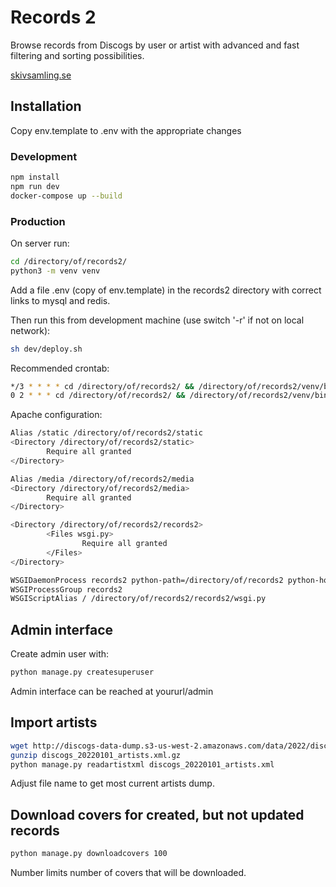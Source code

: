 # Records 2

Browse records from Discogs by user or artist with advanced and fast filtering and sorting possibilities.

[skivsamling.se](http://skivsamling.se)

## Installation

Copy env.template to .env with the appropriate changes

### Development

```sh
npm install
npm run dev
docker-compose up --build
```

### Production

On server run:

```sh
cd /directory/of/records2/
python3 -m venv venv
```

Add a file .env (copy of env.template) in the records2 directory with correct links to mysql and redis.

Then run this from development machine (use switch '-r' if not on local network):

```sh
sh dev/deploy.sh
```

Recommended crontab:

```sh
*/3 * * * * cd /directory/of/records2/ && /directory/of/records2/venv/bin/python manage.py updaterecords 30 >> /directory/of/records2/logs/updateRecords.log 2>&1
0 2 * * * cd /directory/of/records2/ && /directory/of/records2/venv/bin/python manage.py updatecollections >> /directory/of/records2/logs/updateCollections.log 2>&1
```

Apache configuration:

```sh
Alias /static /directory/of/records2/static
<Directory /directory/of/records2/static>
        Require all granted
</Directory>

Alias /media /directory/of/records2/media
<Directory /directory/of/records2/media>
        Require all granted
</Directory>

<Directory /directory/of/records2/records2>
        <Files wsgi.py>
                Require all granted
        </Files>
</Directory>

WSGIDaemonProcess records2 python-path=/directory/of/records2 python-home=/directory/of/records2/venv
WSGIProcessGroup records2
WSGIScriptAlias / /directory/of/records2/records2/wsgi.py
```

## Admin interface

Create admin user with:

```sh
python manage.py createsuperuser
```

Admin interface can be reached at yoururl/admin

## Import artists

```sh
wget http://discogs-data-dump.s3-us-west-2.amazonaws.com/data/2022/discogs_20220101_artists.xml.gz
gunzip discogs_20220101_artists.xml.gz
python manage.py readartistxml discogs_20220101_artists.xml
```

Adjust file name to get most current artists dump.

## Download covers for created, but not updated records

```sh
python manage.py downloadcovers 100
```

Number limits number of covers that will be downloaded.
